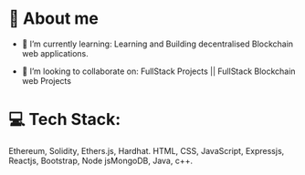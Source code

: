 # 💫 About me
- 🌱 I’m currently learning:
  Learning and Building decentralised Blockchain web applications.
  
- 👯 I’m looking to collaborate on:
  FullStack Projects || FullStack Blockchain web Projects

# 💻 Tech Stack:
Ethereum, Solidity, Ethers.js, Hardhat.
HTML, CSS, JavaScript, Expressjs, Reactjs, Bootstrap, Node jsMongoDB, Java, c++.
<!--
**harsh-bhati/harsh-bhati** is a ✨ _special_ ✨ repository because its `README.md` (this file) appears on your GitHub profile.

Here are some ideas to get you started:

- 🔭 I’m currently working on ...
- 🌱 I’m currently learning ...
- 👯 I’m looking to collaborate on ...
- 🤔 I’m looking for help with ...
- 💬 Ask me about ...
- 📫 How to reach me: ...
- 😄 Pronouns: ...
- ⚡ Fun fact: ...
-->
